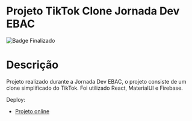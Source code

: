 <h1>Projeto TikTok Clone Jornada Dev EBAC</h1>

![Badge Finalizado](http://img.shields.io/static/v1?label=STATUS&message=FINALIZADO%20&color=GREEN&style=for-the-badge)

# Descrição

Projeto realizado durante a Jornada Dev EBAC, o projeto consiste de um clone simplificado do TikTok. Foi utilizado React, MaterialUI e Firebase.

Deploy:
- [Projeto online](https://tiktok-clone-32b57.web.app/)
